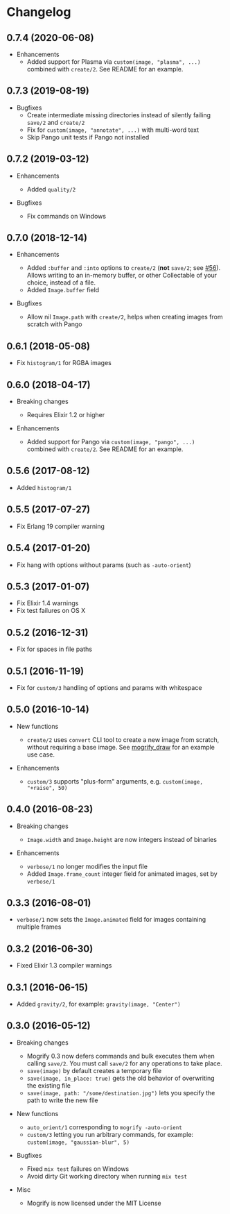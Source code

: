 # Changelog

## 0.7.4 (2020-06-08)

* Enhancements
  * Added support for Plasma via `custom(image, "plasma", ...)` combined with `create/2`. See README for an example.

## 0.7.3 (2019-08-19)

* Bugfixes
  * Create intermediate missing directories instead of silently failing `save/2` and `create/2`
  * Fix for `custom(image, "annotate", ...)` with multi-word text
  * Skip Pango unit tests if Pango not installed

## 0.7.2 (2019-03-12)

* Enhancements
  * Added `quality/2`

* Bugfixes
  * Fix commands on Windows

## 0.7.0 (2018-12-14)

* Enhancements
  * Added `:buffer` and `:into` options to `create/2` (**not** `save/2`; see [#56](https://github.com/route/mogrify/issues/56)).
    Allows writing to an in-memory buffer, or other Collectable of your choice, instead of a file.
  * Added `Image.buffer` field

* Bugfixes
  * Allow nil `Image.path` with `create/2`, helps when creating images from scratch with Pango

## 0.6.1 (2018-05-08)

* Fix `histogram/1` for RGBA images

## 0.6.0 (2018-04-17)

* Breaking changes
  * Requires Elixir 1.2 or higher

* Enhancements
  * Added support for Pango via `custom(image, "pango", ...)` combined with `create/2`. See README for an example.

## 0.5.6 (2017-08-12)

* Added `histogram/1`

## 0.5.5 (2017-07-27)

* Fix Erlang 19 compiler warning

## 0.5.4 (2017-01-20)

* Fix hang with options without params (such as `-auto-orient`)

## 0.5.3 (2017-01-07)

* Fix Elixir 1.4 warnings
* Fix test failures on OS X

## 0.5.2 (2016-12-31)

* Fix for spaces in file paths

## 0.5.1 (2016-11-19)

* Fix for `custom/3` handling of options and params with whitespace

## 0.5.0 (2016-10-14)

* New functions
  * `create/2` uses `convert` CLI tool to create a new image from scratch, without requiring a base image.
  See [mogrify_draw](https://github.com/zamith/mogrify_draw) for an example use case.

* Enhancements
  * `custom/3` supports "plus-form" arguments, e.g. `custom(image, "+raise", 50)`

## 0.4.0 (2016-08-23)

* Breaking changes
  * `Image.width` and `Image.height` are now integers instead of binaries

* Enhancements
  * `verbose/1` no longer modifies the input file
  * Added `Image.frame_count` integer field for animated images, set by `verbose/1`

## 0.3.3 (2016-08-01)

* `verbose/1` now sets the `Image.animated` field for images containing multiple frames

## 0.3.2 (2016-06-30)

* Fixed Elixir 1.3 compiler warnings

## 0.3.1 (2016-06-15)

* Added `gravity/2`, for example: `gravity(image, "Center")`

## 0.3.0 (2016-05-12)

* Breaking changes
  * Mogrify 0.3 now defers commands and bulk executes them when calling `save/2`. You must call `save/2` for any operations to take place.
  * `save(image)` by default creates a temporary file
  * `save(image, in_place: true)` gets the old behavior of overwriting the existing file
  * `save(image, path: "/some/destination.jpg")` lets you specify the path to write the new file

* New functions
  * `auto_orient/1` corresponding to `mogrify -auto-orient`
  * `custom/3` letting you run arbitrary commands, for example: `custom(image, "gaussian-blur", 5)`

* Bugfixes
  * Fixed `mix test` failures on Windows
  * Avoid dirty Git working directory when running `mix test`

* Misc
  * Mogrify is now licensed under the MIT License
